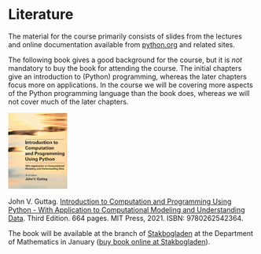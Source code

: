 # Literature

The material for the course primarily consists of slides from the lectures and online documentation available from [python.org](https://www.python.org) and related sites.

The following book gives a good background for the course, but it is _not_ mandatory to buy the book for attending the course. The initial chapters give an introduction to (Python) programming, whereas the later chapters focus more on applications. In the course we will be covering more aspects of the Python programming language than the book does, whereas we will not cover much of the later chapters.

<div markdown="1" class="float-left">
<img alt="Guttag 2021" src="guttag3ed.jpg" width="120">

John V. Guttag.
[Introduction to Computation and Programming Using Python - With Application to Computational Modeling and Understanding Data](https://mitpress.mit.edu/books/introduction-computation-and-programming-using-python-third-edition).
Third Edition. 664 pages. MIT Press, 2021. ISBN: 9780262542364.

The book will be available at the branch of [Stakbogladen](http://www.stakbogladen.dk/profil/naturfagsafdelingen) at the Department of Mathematics in January ([buy book online at Stakbogladen](https://www.stakbogladen.dk/soegning.asp?phrase=9780262542364)).
</div>
